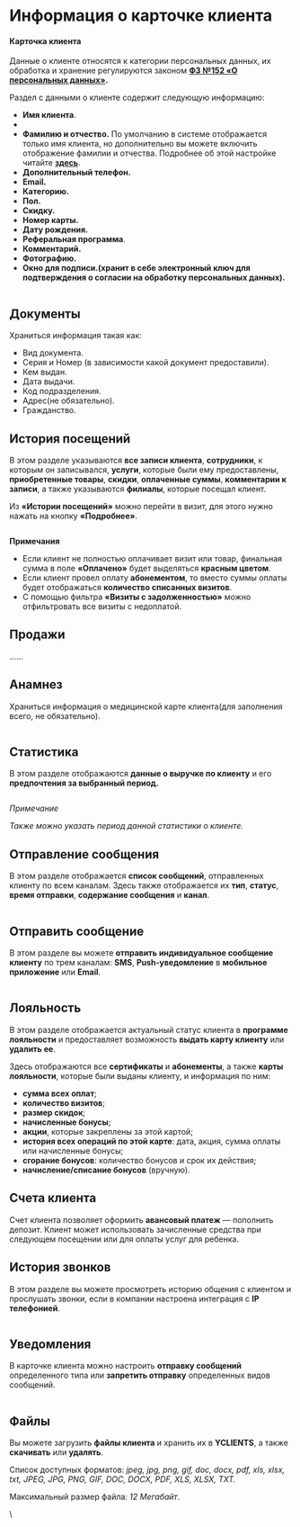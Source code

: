 # Информация о карточке клиента

#### Карточка клиента 

Данные о клиенте относятся к категории персональных данных, их обработка и хранение регулируются законом [**ФЗ №152 «О персональных данных»**](http://www.consultant.ru/document/cons_doc_LAW_61801/)**.**

Раздел с данными о клиенте содержит следующую информацию:

* **Имя клиента**.
*
* **Фамилию и отчество.** По умолчанию в системе отображается только имя клиента, но дополнительно вы можете включить отображение фамилии и отчества. Подробнее об этой настройке читайте [**здесь**](https://support.yclients.com/5-17-632).
* **Дополнительный телефон.**
* **Email.**
* **Категорию.**
* **Пол.**
* **Скидку.**
* **Номер карты.**
* **Дату рождения.**
* **Реферальная программа**.
* **Комментарий.**
* **Фотографию.**
* **Окно для подписи.(хранит в себе электронный ключ для подтверждения о согласии на обработку персональных данных).**

<figure><img src="../../../.gitbook/assets/image (96).png" alt=""><figcaption></figcaption></figure>

## Документы&#x20;

Храниться информация такая как:

* Вид документа.
* Серия и Номер (в зависимости какой документ предоставили).
* Кем выдан.
* Дата выдачи.
* Код подразделения.
* Адрес(не обязательно).
* Гражданство.&#x20;

## История посещений

В этом разделе указываются **все записи клиента**, **сотрудники**, к которым он записывался, **услуги**, которые были ему предоставлены, **приобретенные товары**, **скидки**, **оплаченные суммы**, **комментарии к записи**, а также указываются **филиалы**, которые посещал клиент.

Из **«Истории посещений»** можно перейти в визит, для этого нужно нажать на кнопку **«Подробнее»**.

<figure><img src="../../../.gitbook/assets/image (97).png" alt=""><figcaption></figcaption></figure>

**Примечания**

* Если клиент не полностью оплачивает визит или товар, финальная сумма в поле **«Оплачено»** будет выделяться **красным цветом**.
* Если клиент провел оплату **абонементом**, то вместо суммы оплаты будет отображаться **количество списанных визитов**.
* С помощью фильтра **«Визиты с задолженностью»** можно отфильтровать все визиты с недоплатой.

## Продажи

......

## Анамнез&#x20;

Храниться информация о медицинской карте клиента(для заполнения всего, не обязательно).

<figure><img src="../../../.gitbook/assets/image (98).png" alt=""><figcaption></figcaption></figure>

## Статистика

В этом разделе отображаются **данные о выручке по клиенту** и его **предпочтения за выбранный период.**

<figure><img src="../../../.gitbook/assets/image (99).png" alt=""><figcaption></figcaption></figure>

_Примечание_

_Также можно указать период данной статистики о клиенте._

## Отправление сообщения

В этом разделе отображается **список сообщений**, отправленных клиенту по всем каналам. Здесь также отображается их **тип**, **статус**, **время отправки**, **содержание сообщения** и **канал**.

<figure><img src="../../../.gitbook/assets/image (100).png" alt=""><figcaption></figcaption></figure>

## Отправить сообщение

В этом разделе вы можете **отправить индивидуальное сообщение клиенту** по трем каналам: **SMS**, **Push-уведомление** в **мобильное приложение** или **Email**.

<figure><img src="../../../.gitbook/assets/image (355).png" alt=""><figcaption></figcaption></figure>

## Лояльность

В этом разделе отображается актуальный статус клиента в **программе лояльности** и предоставляет возможность **выдать карту клиенту** или **удалить ее**.

Здесь отображаются все **сертификаты** и **абонементы**, а также **карты лояльности**, которые были выданы клиенту, и информация по ним:

* **сумма всех оплат**;
* **количество визитов**;
* **размер скидок**;
* **начисленные бонусы**;
* **акции**, которые закреплены за этой картой;
* **история всех операций по этой карте**: дата, акция, сумма оплаты или начисленные бонусы;
* **сгорание бонусов**: количество бонусов и срок их действия;
* **начисление/списание бонусов** (вручную).

## Счета клиента

Счет клиента позволяет оформить **авансовый платеж** — пополнить депозит. Клиент может использовать зачисленные средства при следующем посещении или для оплаты услуг для ребенка.

## История звонков

В этом разделе вы можете просмотреть историю общения с клиентом и прослушать звонки, если в компании настроена интеграция с **IP телефонией**.

<figure><img src="../../../.gitbook/assets/image (357).png" alt=""><figcaption></figcaption></figure>

## Уведомления

В карточке клиента можно настроить **отправку сообщений** определенного типа или **запретить отправку** определенных видов сообщений.

<figure><img src="../../../.gitbook/assets/image (356).png" alt=""><figcaption></figcaption></figure>

## Файлы

Вы можете загрузить **файлы клиента** и хранить их в **YCLIENTS**, а также **скачивать** или **удалять**.

Список доступных форматов: _jpeg, jpg, png, gif, doc, docx, pdf, xls, xlsx, txt, JPEG, JPG, PNG, GIF, DOC, DOCX, PDF, XLS, XLSX, TXT._

Максимальный размер файла: _12 Мегабайт_.



\
